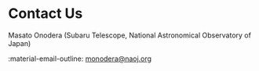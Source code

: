 # Contact Us

Masato Onodera (Subaru Telescope, National Astronomical Observatory of Japan)

:material-email-outline: <monodera@naoj.org>

